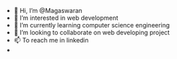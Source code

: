 - 👋 Hi, I’m @Magaswaran
- 👀 I’m interested in web development 
- 🌱 I’m currently learning computer science engineering 
- 💞️ I’m looking to collaborate on web developing project 
- 📫 To reach me in linkedin
- 

<!---
Magaswaran/Magaswaran is a ✨ special ✨ repository because its `README.md` (this file) appears on your GitHub profile.
You can click the Preview link to take a look at your changes.
--->
